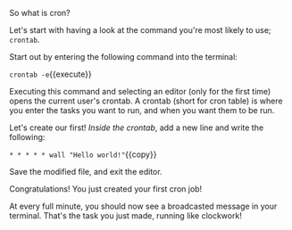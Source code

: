 So what is cron?

Let's start with having a look at the command you're most likely to use; `crontab`.

Start out by entering the following command into the terminal:

`crontab -e`{{execute}}

Executing this command and selecting an editor (only for the first time) opens the current user's crontab. A crontab (short for cron table) is where you enter the tasks you want to run, and when you want them to be run.

Let's create our first!
_Inside the crontab_, add a new line and write the following:

`* * * * * wall "Hello world!"`{{copy}}

Save the modified file, and exit the editor.

Congratulations! You just created your first cron job! 

At every full minute, you should now see a broadcasted message in your terminal. That's the task you just made, running like clockwork!